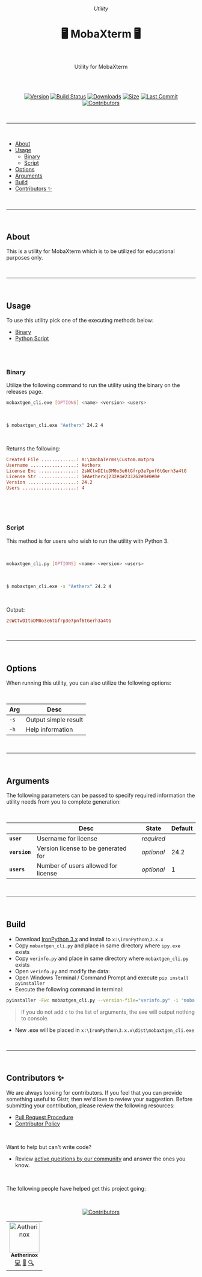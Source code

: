 <div align="center">
<h6>Utility</h6>
<h1>🖥️ MobaXterm 🖥️</h1>

<br />

<p>Utility for MobaXterm</p>

<br />
<br />

</div>

<div align="center">

<!-- prettier-ignore-start -->
[![Version][github-version-img]][github-version-uri] [![Build Status][github-build-img]][github-build-uri] [![Downloads][github-downloads-img]][github-downloads-uri] [![Size][github-size-img]][github-size-img] [![Last Commit][github-commit-img]][github-commit-img] [![Contributors][contribs-all-img]](#contributors-)
<!-- prettier-ignore-end -->

</div>

<br />

---

<br />

- [About](#about)
- [Usage](#usage)
  - [Binary](#binary)
  - [Script](#script)
- [Options](#options)
- [Arguments](#arguments)
- [Build](#build)
- [Contributors ✨](#contributors-)

<br />

---

<br />

## About
This is a utility for MobaXterm which is to be utilized for educational purposes only.

<br />

---

<br />

## Usage
To use this utility pick one of the executing methods below:

- [Binary](#binary)
- [Python Script](#script)

<br />
<br />

### Binary
Utilize the following command to run the utility using the binary on the releases page.

```bash
mobaxtgen_cli.exe [OPTIONS] <name> <version> <users>
```

<br />

```bash
$ mobaxtgen_cli.exe "Aetherx" 24.2 4
```

<br />

Returns the following:
```ini
Created File .............: X:\XmobaTerms\Custom.mxtpro
Username .................: Aetherx
License Enc ..............: 2sWCtwDItoDM0o3e6tGfrp3e7pnf6tGerh3a4tG
License Str ..............: 1#Aetherx|232#4#233262#0#0#0#
Version ..................: 24.2
Users ....................: 4
```

<br />
<br />
<br />

### Script
This method is for users who wish to run the utility with Python 3.

<br />

```bash
mobaxtgen_cli.py [OPTIONS] <name> <version> <users>
```

<br />

```bash
$ mobaxtgen_cli.exe -s "Aetherx" 24.2 4
```

<br />

Output:

```ini
2sWCtwDItoDM0o3e6tGfrp3e7pnf6tGerh3a4tG
```

<br />

---

<br />

## Options
When running this utility, you can also utilize the following options:

<br />

| Arg       | Desc                      |
| --------- | ------------------------- |
| `-s`      | Output simple result      |
| `-h`      | Help information          |

<br />

---

<br />

## Arguments
The following parameters can be passed to specify required information the utility needs from you to complete generation:

<br />

|                       | Desc                                | State       | Default |
| --------------------- | ----------------------------------- | ----------- | ------- |
| **`user`**            | Username for license                | _required_  |         |
| **`version`**         | Version license to be generated for | _optional_  | 24.2    |
| **`users`**           | Number of users allowed for license | _optional_  | 1       |

<br />

---

<br />

## Build

- Download [IronPython 3.x](https://github.com/IronLanguages/ironpython3/releases) and install to `x:\IronPython\3.x.x`
- Copy `mobaxtgen_cli.py` and place in same directory where `ipy.exe` exists
- Copy `verinfo.py` and place in same directory where `mobaxtgen_cli.py` exists
- Open `verinfo.py` and modify the data:
- Open Windows Terminal / Command Prompt and execute `pip install pyinstaller`
- Execute the following command in terminal:

```bash
pyinstaller -Fwc mobaxtgen_cli.py --version-file="verinfo.py" -i "moba.ico" --distpath "x:\IronPython\3.x.x\dist\mobaxtgen_clu.exe"
```

> If you do not add `c` to the list of arguments, the exe will output nothing to console.

- New .exe will be placed in `x:\IronPython\3.x.x\dist\mobaxtgen_cli.exe`

<br />

---

<br />

## Contributors ✨
We are always looking for contributors. If you feel that you can provide something useful to Gistr, then we'd love to review your suggestion. Before submitting your contribution, please review the following resources:

- [Pull Request Procedure](.github/PULL_REQUEST_TEMPLATE.md)
- [Contributor Policy](CONTRIBUTING.md)

<br />

Want to help but can't write code?
- Review [active questions by our community](https://github.com/Aetherinox/mobaxterm-utility-py/labels/help%20wanted) and answer the ones you know.

<br />

The following people have helped get this project going:

<br />

<div align="center">

<!-- ALL-CONTRIBUTORS-BADGE:START - Do not remove or modify this section -->
[![Contributors][contribs-all-img]](#contributors-)
<!-- ALL-CONTRIBUTORS-BADGE:END -->

<!-- ALL-CONTRIBUTORS-LIST:START - Do not remove or modify this section -->
<!-- prettier-ignore-start -->
<!-- markdownlint-disable -->
<table>
  <tbody>
    <tr>
      <td align="center" valign="top"><a href="https://gitlab.com/Aetherinox"><img src="https://avatars.githubusercontent.com/u/118329232?v=4?s=40" width="80px;" alt="Aetherinox"/><br /><sub><b>Aetherinox</b></sub></a><br /><a href="https://github.com/Aetherinox/mobaxterm-utility-py/commits?author=Aetherinox" title="Code">💻</a> <a href="#projectManagement-Aetherinox" title="Project Management">📆</a> <a href="#fundingFinding-Aetherinox" title="Funding Finding">🔍</a></td>
    </tr>
  </tbody>
</table>
</div>
<!-- markdownlint-restore -->
<!-- prettier-ignore-end -->
<!-- ALL-CONTRIBUTORS-LIST:END -->

<br />
<br />

<!-- prettier-ignore-start -->
<!-- markdownlint-disable -->

<!-- BADGE > GENERAL -->
  [general-npmjs-uri]: https://npmjs.com
  [general-nodejs-uri]: https://nodejs.org
  [general-npmtrends-uri]: http://npmtrends.com/mobaxterm-utility-py

<!-- BADGE > VERSION > GITHUB -->
  [github-version-img]: https://img.shields.io/github/v/tag/Aetherinox/mobaxterm-utility-py?logo=GitHub&label=Version&color=ba5225
  [github-version-uri]: https://github.com/Aetherinox/mobaxterm-utility-py/releases

<!-- BADGE > VERSION > NPMJS -->
  [npm-version-img]: https://img.shields.io/npm/v/mobaxterm-utility-py?logo=npm&label=Version&color=ba5225
  [npm-version-uri]: https://npmjs.com/package/mobaxterm-utility-py

<!-- BADGE > VERSION > PYPI -->
  [pypi-version-img]: https://img.shields.io/pypi/v/mobaxterm-utility-py-plugin
  [pypi-version-uri]: https://pypi.org/project/mobaxterm-utility-py-plugin/

<!-- BADGE > LICENSE > MIT -->
  [license-mit-img]: https://img.shields.io/badge/MIT-FFF?logo=creativecommons&logoColor=FFFFFF&label=License&color=9d29a0
  [license-mit-uri]: https://github.com/Aetherinox/mobaxterm-utility-py/blob/main/LICENSE

<!-- BADGE > GITHUB > DOWNLOAD COUNT -->
  [github-downloads-img]: https://img.shields.io/github/downloads/Aetherinox/mobaxterm-utility-py/total?logo=github&logoColor=FFFFFF&label=Downloads&color=376892
  [github-downloads-uri]: https://github.com/Aetherinox/mobaxterm-utility-py/releases

<!-- BADGE > NPMJS > DOWNLOAD COUNT -->
  [npmjs-downloads-img]: https://img.shields.io/npm/dw/%40aetherinox%2Fmkdocs-link-embeds?logo=npm&&label=Downloads&color=376892
  [npmjs-downloads-uri]: https://npmjs.com/package/mobaxterm-utility-py

<!-- BADGE > GITHUB > DOWNLOAD SIZE -->
  [github-size-img]: https://img.shields.io/github/repo-size/Aetherinox/mobaxterm-utility-py?logo=github&label=Size&color=59702a
  [github-size-uri]: https://github.com/Aetherinox/mobaxterm-utility-py/releases

<!-- BADGE > NPMJS > DOWNLOAD SIZE -->
  [npmjs-size-img]: https://img.shields.io/npm/unpacked-size/mobaxterm-utility-py/latest?logo=npm&label=Size&color=59702a
  [npmjs-size-uri]: https://npmjs.com/package/mobaxterm-utility-py

<!-- BADGE > CODECOV > COVERAGE -->
  [codecov-coverage-img]: https://img.shields.io/codecov/c/github/Aetherinox/mobaxterm-utility-py?token=MPAVASGIOG&logo=codecov&logoColor=FFFFFF&label=Coverage&color=354b9e
  [codecov-coverage-uri]: https://codecov.io/github/Aetherinox/mobaxterm-utility-py

<!-- BADGE > ALL CONTRIBUTORS -->
  [contribs-all-img]: https://img.shields.io/github/all-contributors/Aetherinox/mobaxterm-utility-py?logo=contributorcovenant&color=de1f6f&label=contributors
  [contribs-all-uri]: https://github.com/all-contributors/all-contributors

<!-- BADGE > GITHUB > BUILD > NPM -->
  [github-build-img]: https://img.shields.io/github/actions/workflow/status/Aetherinox/mobaxterm-utility-py/release.yml?logo=github&logoColor=FFFFFF&label=Build&color=%23278b30
  [github-build-uri]: https://github.com/Aetherinox/mobaxterm-utility-py/actions/workflows/release.yml

<!-- BADGE > GITHUB > BUILD > Pypi -->
  [github-build-pypi-img]: https://img.shields.io/github/actions/workflow/status/Aetherinox/mobaxterm-utility-py/release-pypi.yml?logo=github&logoColor=FFFFFF&label=Build&color=%23278b30
  [github-build-pypi-uri]: https://github.com/Aetherinox/mobaxterm-utility-py/actions/workflows/pypi-release.yml

<!-- BADGE > GITHUB > TESTS -->
  [github-tests-img]: https://img.shields.io/github/actions/workflow/status/Aetherinox/mobaxterm-utility-py/npm-tests.yml?logo=github&label=Tests&color=2c6488
  [github-tests-uri]: https://github.com/Aetherinox/mobaxterm-utility-py/actions/workflows/npm-tests.yml

<!-- BADGE > GITHUB > COMMIT -->
  [github-commit-img]: https://img.shields.io/github/last-commit/Aetherinox/mobaxterm-utility-py?logo=conventionalcommits&logoColor=FFFFFF&label=Last%20Commit&color=313131
  [github-commit-uri]: https://github.com/Aetherinox/mobaxterm-utility-py/commits/main/

<!-- prettier-ignore-end -->
<!-- markdownlint-restore -->
